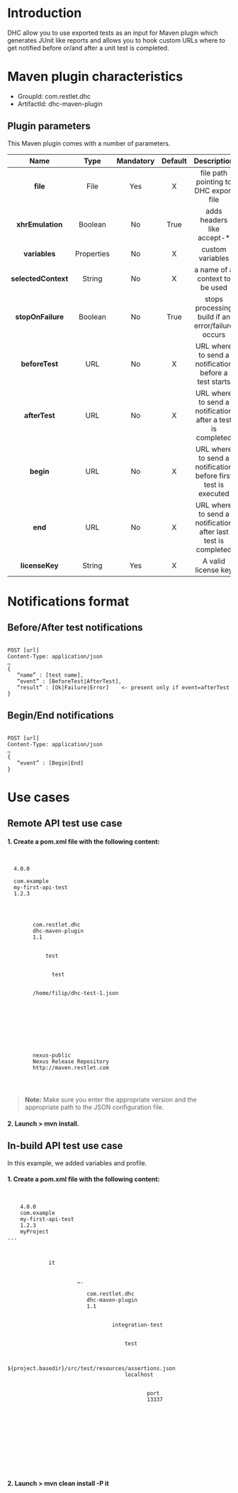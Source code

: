 # Introduction
DHC allow you to use exported tests as an input for Maven plugin which generates JUnit like reports and allows you to hook custom URLs where to get notified before or/and after a unit test is completed.

# Maven plugin characteristics

- GroupId:	com.restlet.dhc  
- ArtifactId:	dhc-maven-plugin

## Plugin parameters

This Maven plugin comes with a number of parameters.

| Name | Type | Mandatory | Default | Description
| :---: | :---: | :---: | :---: | :---:
| **file** | File | Yes | X | file path pointing to DHC export file
| **xhrEmulation** | Boolean | No | True | adds headers like accept-*
| **variables** | Properties | No | X | custom variables
| **selectedContext** | String | No | X | a name of a context to be used
| **stopOnFailure** | Boolean | No | True | stops processing build if an error/failure occurs
| **beforeTest** | URL | No | X | URL where to send a notification before a test starts
| **afterTest** | URL | No | X | URL where to send a notification after a test is completed
| **begin** | URL | No | X | URL where to send a notification before first test is executed
| **end** | URL | No | X | URL where to send a notification after last test is completed
| **licenseKey** | String | Yes | X | A valid license key

# Notifications format

## Before/After test notifications

<pre><code>
POST [url]
Content-Type: application/json
…
{
   “name” : [test name],
   “event” : [BeforeTest|AfterTest],
   “result” : [Ok|Failure|Error] 	<- present only if event=afterTest
}
</code></pre>

## Begin/End notifications

<pre><code>
POST [url]
Content-Type: application/json
…
{
   “event” : [Begin|End]
}
</code></pre>

# Use cases

## Remote API test use case

#### 1. Create a pom.xml file with the following content:

<pre lang="html"><code>
<project xmlns="http://maven.apache.org/POM/4.0.0" xmlns:xsi="http://www.w3.org/2001/XMLSchema-instance" xsi:schemaLocation="http://maven.apache.org/POM/4.0.0 http://maven.apache.org/xsd/maven-4.0.0.xsd"
>
  <modelVersion>4.0.0</modelVersion>

  <groupId>com.example</groupId>
  <artifactId>my-first-api-test</artifactId>
  <version>1.2.3</version>

 <build>
    <plugins>
      <plugin>
        <groupId>com.restlet.dhc</groupId>
        <artifactId>dhc-maven-plugin</artifactId>
        <version>1.1</version>
   <executions>
          <execution>
            <phase>test</phase>

            <goals>
              <goal>test</goal>
            </goals>
<configuration>
		<file>/home/filip/dhc-test-1.json</file>
</configuration>
          </execution>
        </executions>
      </plugin>
    </plugins>
  </build>

<pluginRepositories>
    <pluginRepository>
        <id>nexus-public</id>
        <name>Nexus Release Repository</name>
        <url>http://maven.restlet.com</url>
    </pluginRepository>
</pluginrepositories>
</project>
</code></pre>


>**Note:** Make sure you enter the appropriate version and the appropriate path to the JSON configuration file.

#### 2. Launch > mvn install.

## In-build API test use case

In this example, we added variables and profile.

#### 1. Create a pom.xml file with the following content:

<pre lang="html"><code>
<project xmlns="http://maven.apache.org/POM/4.0.0" xmlns:xsi="http://www.w3.org/2001/XMLSchema-instance" xsi:schemaLocation="http://maven.apache.org/POM/4.0.0 http://maven.apache.org/xsd/maven-4.0.0.xsd">
	<modelVersion>4.0.0</modelVersion>
	<groupId>com.example</groupId>
	<artifactId>my-first-api-test</artifactId>
	<version>1.2.3</version>
	<name>myProject</name>
...

     <profiles>
         <profile>
             <id>it</id>
             <build>
                 <plugins>
                      ….
                     <plugin>
                         <groupId>com.restlet.dhc</groupId>
                         <artifactId>dhc-maven-plugin</artifactId>
                         <version>1.1</version>
                         <executions>
                             <execution>
                                 <phase>integration-test</phase>

                                 <goals>
                                     <goal>test</goal>
                                 </goals>
                                 <configuration>
                                     <file>${project.basedir}/src/test/resources/assertions.json</file>
                                     <context>localhost</context>
                                     <variables>
                                     	<property>
                                     		<name>port</name>
                                     		<value>13337</value>
                                     	</property>
                                     </variables>
                                 </configuration>
                             </execution>
                         </executions>
                     </plugin>
                 </plugins>
             </build>
         </profile>
     </profiles>
</project>
</code></pre>

#### 2. Launch > mvn clean install -P it
